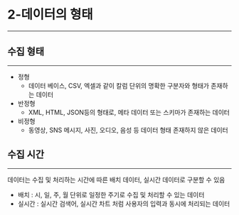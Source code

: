 # 2-데이터의 형태

---

## 수집 형태

---

- 정형
    - 데이터 베이스, CSV, 엑셀과 같이 칼럼 단위의 명확한 구분자와 형태가 존재하는 데이터
- 반정형
    - XML, HTML, JSON등의 형태로, 메타 데이터 또는 스키마가 존재하는 데이터
- 비정형
    - 동영상, SNS 메시지, 사진, 오디오, 음성 등 데이터 형태 존재하지 않은 데이터

## 수집 시간

---

데이터는 수집 및 처리하는 시간에 따른 배치 데이터, 실시간 데이터로 구분할 수 있음

- 배치 : 시, 일, 주, 월 단위로 일정한 주기로 수집 및 처리할 수 있는 데이터
- 실시간 : 실시간 검색어, 실시간 차트 처럼 사용자의 입력과 동시에 처리되는 데이터